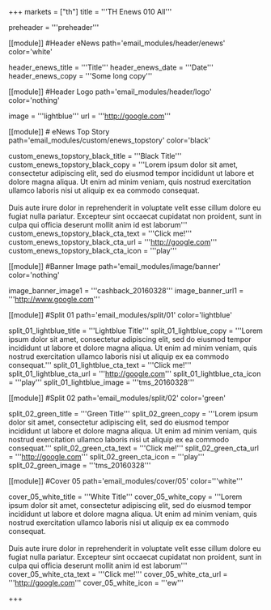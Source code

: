 +++
markets = ["th"]
title = '''TH Enews 010 All'''

preheader = '''preheader'''

[[module]] #Header eNews
path='email_modules/header/enews'
color='white'

  header_enews_title = '''Title'''
  header_enews_date = '''Date'''
  header_enews_copy = '''Some long copy'''

[[module]] #Header Logo
path='email_modules/header/logo'
color='nothing'

  image = '''lightblue'''
  url = '''http://google.com'''

[[module]] # eNews Top Story
path='email_modules/custom/enews_topstory'
color='black'

  custom_enews_topstory_black_title = '''Black Title'''
  custom_enews_topstory_black_copy = '''Lorem ipsum dolor sit amet, consectetur adipiscing elit, sed do eiusmod tempor incididunt ut labore et dolore magna aliqua. Ut enim ad minim veniam, quis nostrud exercitation ullamco laboris nisi ut aliquip ex ea commodo consequat.<br><br>Duis aute irure dolor in reprehenderit in voluptate velit esse cillum dolore eu fugiat nulla pariatur. Excepteur sint occaecat cupidatat non proident, sunt in culpa qui officia deserunt mollit anim id est laborum'''
  custom_enews_topstory_black_cta_text = '''Click me!'''
  custom_enews_topstory_black_cta_url = '''http://google.com'''
  custom_enews_topstory_black_cta_icon = '''play'''

[[module]] #Banner Image
path='email_modules/image/banner'
color='nothing'

  image_banner_image1 = '''cashback_20160328'''
  image_banner_url1 = '''http://www.google.com'''

[[module]] #Split 01
path='email_modules/split/01'
color='lightblue'

  split_01_lightblue_title = '''Lightblue Title'''
  split_01_lightblue_copy = '''Lorem ipsum dolor sit amet, consectetur adipiscing elit, sed do eiusmod tempor incididunt ut labore et dolore magna aliqua. Ut enim ad minim veniam, quis nostrud exercitation ullamco laboris nisi ut aliquip ex ea commodo consequat.'''
  split_01_lightblue_cta_text = '''Click me!'''
  split_01_lightblue_cta_url = '''http://google.com'''
  split_01_lightblue_cta_icon = '''play'''
  split_01_lightblue_image = '''tms_20160328'''

[[module]] #Split 02
path='email_modules/split/02'
color='green'

  split_02_green_title = '''Green Title'''
  split_02_green_copy = '''Lorem ipsum dolor sit amet, consectetur adipiscing elit, sed do eiusmod tempor incididunt ut labore et dolore magna aliqua. Ut enim ad minim veniam, quis nostrud exercitation ullamco laboris nisi ut aliquip ex ea commodo consequat.'''
  split_02_green_cta_text = '''Click me!'''
  split_02_green_cta_url = '''http://google.com'''
  split_02_green_cta_icon = '''play'''
  split_02_green_image = '''tms_20160328'''

[[module]] #Cover 05
path='email_modules/cover/05'
color='''white'''

  cover_05_white_title = '''White Title'''
  cover_05_white_copy = '''Lorem ipsum dolor sit amet, consectetur adipiscing elit, sed do eiusmod tempor incididunt ut labore et dolore magna aliqua. Ut enim ad minim veniam, quis nostrud exercitation ullamco laboris nisi ut aliquip ex ea commodo consequat.<br><br>Duis aute irure dolor in reprehenderit in voluptate velit esse cillum dolore eu fugiat nulla pariatur. Excepteur sint occaecat cupidatat non proident, sunt in culpa qui officia deserunt mollit anim id est laborum'''
  cover_05_white_cta_text = '''Click me!'''
  cover_05_white_cta_url = '''http://google.com'''
  cover_05_white_icon = '''ew'''

+++